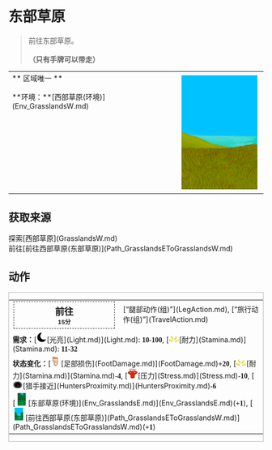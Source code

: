 # 东部草原  
> 前往东部草原。<br><br><b>（只有手牌可以带走）</b>  
  
<table class="table table-bordered" data-toggle="table"  data-show-header="false"><thead style="display:none"><tr ><th  style="width:50%;text-align:left;vertical-align:top;"  >title</th><th  style="width:50%;text-align:left;vertical-align:top;"  ></th></tr></thead><tr ><td  style="width:50%;text-align:left;vertical-align:top;"  >** 区域唯一 **<br><br>**环境：**[西部草原(环境)](Env_GrasslandsW.md)</td><td  style="width:50%;text-align:left;vertical-align:top;"  ><div style="float:right; margin:5px"><div class="gamecard" style="width:150px; height:225px;"><a href="Path_GrasslandsWToGrasslandsE.md" style="color:black"><img decoding="async" src="../wiki/Sprite/GrasslandsEastern.png" class="cardimage" style="max-width:150px;max-height:225px;"><span style="font-size: 25px;">东部草原</span></a></div></div></td></tr></tbody></table>  
  
## 获取来源  
<div style="display:inline-block"><div class="gamedatalist" style="text-align:left;min-width:200px;min-height:0px;"><div style="display:inline-block"><div style="display:inline-block;vertical-align:middle;">探索</div><div style="display:inline-block;vertical-align:middle;">[西部草原](GrasslandsW.md)</div></div></div><div class="gamedatalist" style="text-align:left;min-width:200px;min-height:0px;"><div style="display:inline-block"><div style="display:inline-block;vertical-align:middle;">前往</div><div style="display:inline-block;vertical-align:middle;">[前往西部草原(东部草原)](Path_GrasslandsEToGrasslandsW.md)</div></div></div></div>  
  
## 动作  
<div  style="border:1px solid #BBB"><table><tr><td rowspan="2" style="width:200px;text-align:center;font-size:1.3em;font-weight:bold"><div style="padding:5px;border:1px dashed #333"><div>前往</div><div style="font-size:0.6em;"><font data-toggle="tooltip" data-placement="top" title="1TP">15分</font></div></div></td><td>[“腿部动作(组)”](LegAction.md), [“旅行动作(组)”](TravelAction.md)</td></tr><tr><td></td></tr><tr><td colspan="2"><b>需求：</b>[<div style="width:20px;display:inline-block;text-align:center"><img decoding="async" src="../wiki/Sprite/Darkness17519.png" href="a.md" style="max-width:20px;max-height:20px;"></div>[光亮](Light.md)](Light.md): <span style="font-family:ui-monospace"><b>10-100</b></span>, [<div style="width:20px;display:inline-block;text-align:center"><img decoding="async" src="../wiki/Sprite/Tired.png" href="a.md" style="max-width:20px;max-height:20px;"></div>[耐力](Stamina.md)](Stamina.md): <span style="font-family:ui-monospace"><b>11-32</b></span></td></tr><tr><td colspan="2"><b>状态变化：</b>[<div style="width:20px;display:inline-block;text-align:center"><img decoding="async" src="../wiki/Sprite/Foot.png" href="a.md" style="max-width:20px;max-height:20px;"></div>[足部损伤](FootDamage.md)](FootDamage.md)<span style="font-family:ui-monospace"><b>+20</b></span>, [<div style="width:20px;display:inline-block;text-align:center"><img decoding="async" src="../wiki/Sprite/Tired.png" href="a.md" style="max-width:20px;max-height:20px;"></div>[耐力](Stamina.md)](Stamina.md)<span style="font-family:ui-monospace"><b>-4</b></span>, [<div style="width:20px;display:inline-block;text-align:center"><img decoding="async" src="../wiki/Sprite/Stress.png" href="a.md" style="max-width:20px;max-height:20px;"></div>[压力](Stress.md)](Stress.md)<span style="font-family:ui-monospace"><b>-10</b></span>, [<div style="width:20px;display:inline-block;text-align:center"><img decoding="async" src="../wiki/Sprite/HunterProximity.png" href="a.md" style="max-width:20px;max-height:20px;"></div>[猎手接近](HuntersProximity.md)](HuntersProximity.md)<span style="font-family:ui-monospace"><b>-6</b></span></td></tr><tr><td colspan="2">[<div style="width:25px;display:inline-block;text-align:center"><img decoding="async" src="../wiki/Sprite/Jungle.png" href="a.md" style="max-width:25px;max-height:25px;"></div>[东部草原(环境)](Env_GrasslandsE.md)](Env_GrasslandsE.md)(<span style="font-family:ui-monospace"><b>+1</b></span>), [<div style="width:25px;display:inline-block;text-align:center"><img decoding="async" src="../wiki/Sprite/GrasslandsPath.png" href="a.md" style="max-width:25px;max-height:25px;"></div>[前往西部草原(东部草原)](Path_GrasslandsEToGrasslandsW.md)](Path_GrasslandsEToGrasslandsW.md)(<span style="font-family:ui-monospace"><b>+1</b></span>)</td></tr></table></div>  
  
  


<script>document.title="东部草原 - 卡牌生存百科 Card Survival Wiki";</script>